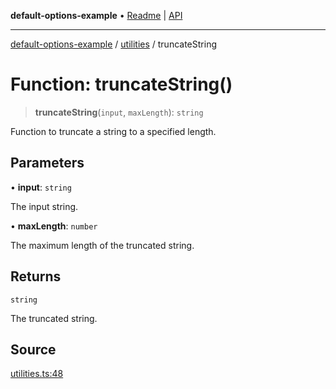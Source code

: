 **default-options-example** • [Readme](../../README.md) \| [API](../../modules.md)

***

[default-options-example](../../README.md) / [utilities](../README.md) / truncateString

# Function: truncateString()

> **truncateString**(`input`, `maxLength`): `string`

Function to truncate a string to a specified length.

## Parameters

• **input**: `string`

The input string.

• **maxLength**: `number`

The maximum length of the truncated string.

## Returns

`string`

The truncated string.

## Source

[utilities.ts:48](https://github.com/tgreyuk/typedoc-plugin-markdown-examples/blob/3728586/examples/01-typedoc-plugin-markdown/src/utilities.ts#L48)
